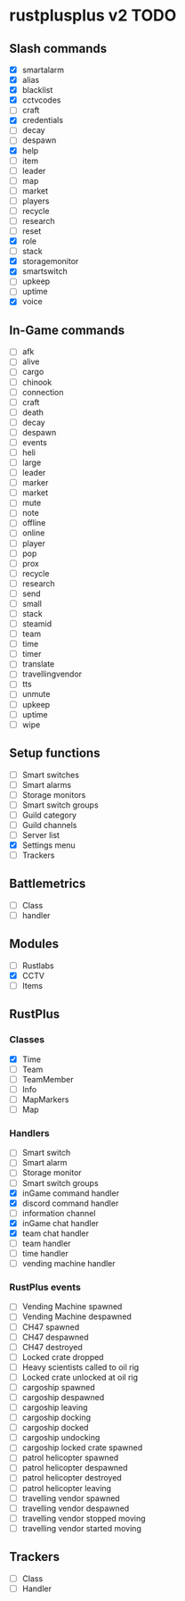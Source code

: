 # rustplusplus v2 TODO

## Slash commands
- [x] smartalarm
- [x] alias
- [x] blacklist
- [x] cctvcodes
- [ ] craft
- [x] credentials
- [ ] decay
- [ ] despawn
- [x] help
- [ ] item
- [ ] leader
- [ ] map
- [ ] market
- [ ] players
- [ ] recycle
- [ ] research
- [ ] reset
- [x] role
- [ ] stack
- [x] storagemonitor
- [x] smartswitch
- [ ] upkeep
- [ ] uptime
- [x] voice

## In-Game commands
- [ ] afk
- [ ] alive
- [ ] cargo
- [ ] chinook
- [ ] connection
- [ ] craft
- [ ] death
- [ ] decay
- [ ] despawn
- [ ] events
- [ ] heli
- [ ] large
- [ ] leader
- [ ] marker
- [ ] market
- [ ] mute
- [ ] note
- [ ] offline
- [ ] online
- [ ] player
- [ ] pop
- [ ] prox
- [ ] recycle
- [ ] research
- [ ] send
- [ ] small
- [ ] stack
- [ ] steamid
- [ ] team
- [ ] time
- [ ] timer
- [ ] translate
- [ ] travellingvendor
- [ ] tts
- [ ] unmute
- [ ] upkeep
- [ ] uptime
- [ ] wipe

## Setup functions
- [ ] Smart switches
- [ ] Smart alarms
- [ ] Storage monitors
- [ ] Smart switch groups
- [ ] Guild category
- [ ] Guild channels
- [ ] Server list
- [x] Settings menu
- [ ] Trackers

## Battlemetrics
- [ ] Class
- [ ] handler

## Modules
- [ ] Rustlabs
- [x] CCTV
- [ ] Items

## RustPlus

### Classes
- [x] Time
- [ ] Team
- [ ] TeamMember
- [ ] Info
- [ ] MapMarkers
- [ ] Map

### Handlers
- [ ] Smart switch
- [ ] Smart alarm
- [ ] Storage monitor
- [ ] Smart switch groups
- [x] inGame command handler
- [x] discord command handler
- [ ] information channel
- [x] inGame chat handler
- [x] team chat handler
- [ ] team handler
- [ ] time handler
- [ ] vending machine handler

### RustPlus events
- [ ] Vending Machine spawned
- [ ] Vending Machine despawned
- [ ] CH47 spawned
- [ ] CH47 despawned
- [ ] CH47 destroyed
- [ ] Locked crate dropped
- [ ] Heavy scientists called to oil rig
- [ ] Locked crate unlocked at oil rig
- [ ] cargoship spawned
- [ ] cargoship despawned
- [ ] cargoship leaving
- [ ] cargoship docking
- [ ] cargoship docked
- [ ] cargoship undocking
- [ ] cargoship locked crate spawned
- [ ] patrol helicopter spawned
- [ ] patrol helicopter despawned
- [ ] patrol helicopter destroyed
- [ ] patrol helicopter leaving
- [ ] travelling vendor spawned
- [ ] travelling vendor despawned
- [ ] travelling vendor stopped moving
- [ ] travelling vendor started moving

## Trackers
- [ ] Class
- [ ] Handler

